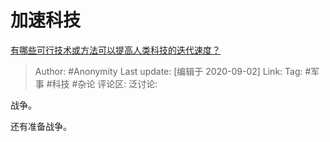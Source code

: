 # 加速科技
[有哪些可行技术或方法可以提高人类科技的迭代速度？](https://www.zhihu.com/question/419047363/answer/1449896797)

> Author: #Anonymity
> Last update: [编辑于 2020-09-02]
> Link:
> Tag: #军事 #科技 #杂论
> 评论区:
> 泛讨论:

战争。

还有准备战争。

